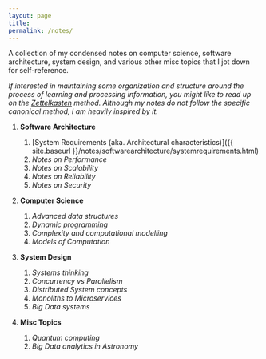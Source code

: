 ```yaml
---
layout: page
title:
permalink: /notes/
---
```


A collection of my condensed notes on computer science, software architecture, system design, and various other misc topics that I jot down for self-reference. 

_If interested in maintaining some organization and structure around the process of learning and processing information, you might like to read up on the [Zettelkasten](https://zenkit.com/en/blog/a-beginners-guide-to-the-zettelkasten-method/) method. Although my notes do not follow the specific canonical method, I am heavily inspired by it._

1. **Software Architecture**
    1. [System Requirements (aka. Architectural characteristics)]({{ site.baseurl }}/notes/softwarearchitecture/systemrequirements.html)
    2. _Notes on Performance_
    3. _Notes on Scalability_
    4. _Notes on Reliability_
    5. _Notes on Security_

2. **Computer Science**
    1. _Advanced data structures_
    2. _Dynamic programming_
    3. _Complexity and computational modelling_
    4. _Models of Computation_

3. **System Design**
    1. _Systems thinking_
    2. _Concurrency vs Parallelism_
    3. _Distributed System concepts_
    4. _Monoliths to Microservices_
    5. _Big Data systems_

4. **Misc Topics**
    1. _Quantum computing_
    2. _Big Data analytics in Astronomy_









